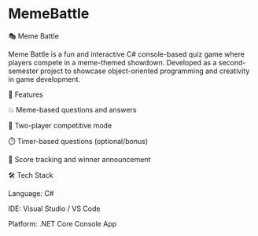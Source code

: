 # MemeBattle

🎭 Meme Battle

Meme Battle is a fun and interactive C# console-based quiz game where players compete in a meme-themed showdown. Developed as a second-semester project to showcase object-oriented programming and creativity in game development.


📌 Features

💥 Meme-based questions and answers

👥 Two-player competitive mode

⏱️ Timer-based questions (optional/bonus)

🧠 Score tracking and winner announcement



🛠️ Tech Stack

Language: C#

IDE: Visual Studio / VS Code

Platform: .NET Core Console App